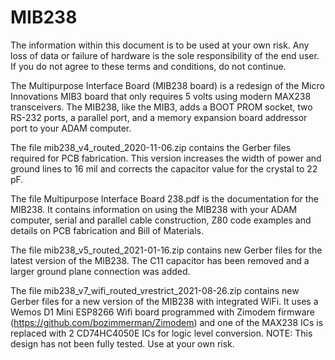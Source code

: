 # MIB238

The information within this document is to be used at your own risk. Any loss of data or failure of hardware is the sole responsibility of the end user. If you do not agree to these terms and conditions, do not continue.

The Multipurpose Interface Board (MIB238 board) is a redesign of the Micro Innovations MIB3 board that only requires 5 volts using modern MAX238 transceivers.  The MIB238, like the MIB3, adds a BOOT PROM socket, two RS-232 ports, a parallel port, and a memory expansion board addressor port to your ADAM computer.

The file mib238_v4_routed_2020-11-06.zip contains the Gerber files required for PCB fabrication. This version increases the width of power and ground lines to 16 mil and corrects the capacitor value for the crystal to 22 pF.

The file Multipurpose Interface Board 238.pdf is the documentation for the MIB238. It contains information on using the MIB238 with your ADAM computer, serial and parallel cable construction, Z80 code examples and details on PCB fabrication and Bill of Materials.

The file mib238_v5_routed_2021-01-16.zip contains new Gerber files for the latest version of the MIB238.  The C11 capacitor has been removed and a larger ground plane connection was added.

The file mib238_v7_wifi_routed_vrestrict_2021-08-26.zip contains new Gerber files for a new version of the MIB238 with integrated WiFi.  It uses a Wemos D1 Mini ESP8266 Wifi board programmed with Zimodem firmware (https://github.com/bozimmerman/Zimodem) and one of the MAX238 ICs is replaced with 2 CD74HC4050E ICs for logic level conversion.  NOTE: This design has not been fully tested.  Use at your own risk.

